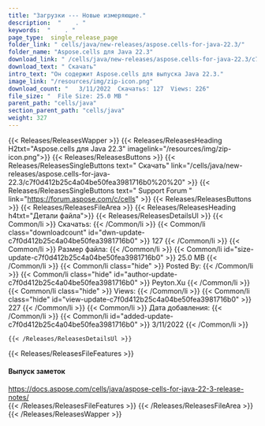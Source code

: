 ```yaml
---
title: "Загрузки --- Новые измеряющие." 
description:  "    . " 
keywords:  "    . " 
page_type:  single_release_page
folder_link: " cells/java/new-releases/aspose.cells-for-java-22.3/"
folder_name: "Aspose.cells для Java 22.3"
download_link: " /cells/java/new-releases/aspose.cells-for-java-22.3/c7f0d412b25c4a04be50fea3981716b0"
download_text: " Скачать"
intro_text: "Он содержит Aspose.cells для выпуска Java 22.3."
image_link: "/resources/img/zip-icon.png"
download_count: "   3/11/2022  Скачатьs: 127  Views: 226"
file_size: "  File Size: 25.0 MB "
parent_path: "cells/java"
section_parent_path: "cells/java"
weight: 327
---
```


{{< Releases/ReleasesWapper >}}
  {{< Releases/ReleasesHeading H2txt="Aspose.cells для Java 22.3" imagelink="/resources/img/zip-icon.png">}}
  {{< Releases/ReleasesButtons >}}
    {{< Releases/ReleasesSingleButtons text=" Скачать" link="/cells/java/new-releases/aspose.cells-for-java-22.3/c7f0d412b25c4a04be50fea3981716b0%20%20" >}}
    {{< Releases/ReleasesSingleButtons text=" Support Forum " link="https://forum.aspose.com/c/cells" >}}
  {{< Releases/ReleasesButtons >}}
  {{< Releases/ReleasesFileArea >}}
    {{< Releases/ReleasesHeading h4txt="Детали файла">}}
    {{< Releases/ReleasesDetailsUl >}}
            {{< Common/li  >}} Скачатьs: {{< /Common/li >}} 
      {{< Common/li class="downloadcount" id="dwn-update-c7f0d412b25c4a04be50fea3981716b0" >}} 127 {{< /Common/li >}} 
      {{< Common/li  >}} Размер файла: {{< /Common/li >}} 
      {{< Common/li id="size-update-c7f0d412b25c4a04be50fea3981716b0" >}} 25.0 MB {{< /Common/li >}} 
      {{< Common/li  class="hide" >}} Posted By: {{< /Common/li >}} 
      {{< Common/li class="hide" id="author-update-c7f0d412b25c4a04be50fea3981716b0" >}} Peyton.Xu {{< /Common/li >}} 
      {{< Common/li class="hide"  >}} Views: {{< /Common/li >}} 
      {{< Common/li class="hide" id="view-update-c7f0d412b25c4a04be50fea3981716b0" >}} 227 {{< /Common/li >}} 
      {{< Common/li  >}} Дата добавления: {{< /Common/li >}} 
      {{< Common/li id="added-update-c7f0d412b25c4a04be50fea3981716b0" >}} 3/11/2022 {{< /Common/li >}} 

    {{< /Releases/ReleasesDetailsUl >}}

  {{< Releases/ReleasesFileFeatures >}}
      <h4>Выпуск заметок</h4><div><a href="https://docs.aspose.com/cells/java/aspose-cells-for-java-22-3-release-notes/">https://docs.aspose.com/cells/java/aspose-cells-for-java-22-3-release-notes/</a></div>
  {{< /Releases/ReleasesFileFeatures >}}
 {{< /Releases/ReleasesFileArea >}}
{{< /Releases/ReleasesWapper >}}


